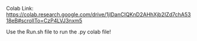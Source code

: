 Colab Link: https://colab.research.google.com/drive/1jlDanCIQKnD2AHhXjb2IZd7chA5318eB#scrollTo=CzP4LVJ3nxm5


Use the Run.sh file to run the .py colab file!
